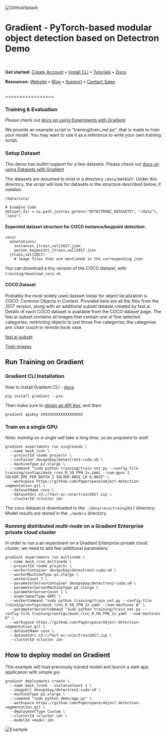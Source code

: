 ![GitHubSplash](https://user-images.githubusercontent.com/585865/65443342-e630d300-ddfb-11e9-9bcd-de1d2033ea60.png)

Gradient - PyTorch-based modular object detection based on Detectron Demo
=================
<br>

**Get started:** [Create Account](https://www.paperspace.com/account/signup?gradient=true) • [Install CLI](https://docs.paperspace.com/gradient/get-started/install-the-cli) • [Tutorials](https://docs.paperspace.com/gradient/tutorials) • [Docs](https://docs.paperspace.com/gradient)

**Resources:** [Website](https://gradient.paperspace.com/) • [Blog](https://blog.paperspace.com/) • [Support](https://support.paperspace.com/hc/en-us) • [Contact Sales](https://use.paperspace.com/contact-sales)

<br>
=================

### Training & Evaluation

Please check out [docs on using Experiments with Gradient](https://docs.paperspace.com/gradient/experiments/using-experiments)

We provide an example script in "training/train_net.py", that is made to train your model.
You may want to use it as a reference to write your own training script.

### Setup Dataset

This demo has builtin support for a few datasets.
Please check out [docs on using Datasets with Gradient](https://docs.paperspace.com/gradient/experiments/using-experiments/experiment-datasets)

The datasets are assumed to exist in a directory `/data/DATASET`.
Under this directory, the script will look for datasets in the structure described below, if needed.
```
/data/coco/
```
```
# Example Code 
dataset_dir = os.path.join(os.getenv("DETECTRON2_DATASETS", "/data"), "coco")
```
#### Expected dataset structure for COCO instance/keypoint detection:

```
coco/
  annotations/
    instances_{train,val}2017.json
    person_keypoints_{train,val}2017.json
  {train,val}2017/
    # image files that are mentioned in the corresponding json
```
You can download a tiny version of the COCO dataset, with `training/download_coco.sh`.

#### COCO Dataset
Probably the most widely used dataset today for object localization is COCO: Common Objects in Context. Provided here are all the files from the 2017 version, along with an additional subset dataset created by fast.ai. Details of each COCO dataset is available from the COCO dataset page. The fast.ai subset contains all images that contain one of five selected categories, restricting objects to just those five categories; the categories are: chair couch tv remote book vase.

[fast.ai subset](https://s3.amazonaws.com/fast-ai-coco/coco_sample.tgz)

[Train images](https://s3.amazonaws.com/fast-ai-coco/train2017.zip)

## Run Training on Gradient

### Gradient CLI Installation

How to install Gradient CLI - [docs](https://docs.paperspace.com/gradient/get-started/install-the-cli)

```
pip install gradient --pre
```
Then make sure to [obtain an API Key](https://docs.paperspace.com/gradient/get-started/install-the-cli#obtaining-an-api-key), and then:
```
gradient apiKey XXXXXXXXXXXXXXXXXXX
```

### Train on a single GPU

_Note: training on a single will take a long time, so be prepared to wait!_

```
gradient experiments run singlenode \
  --name mask_rcnn \
  --projectId <some project> \
  --container devopsbay/detectron2-cuda:v0 \
  --machineType p2.xlarge \
  --command "sudo python training/train_net.py --config-file training/configs/mask_rcnn_R_50_FPN_1x.yaml --num-gpus 1 SOLVER.IMS_PER_BATCH 2 SOLVER.BASE_LR 0.0025" \
  --workspace https://github.com/Paperspace/object-detection-segmentation.git \
  --datasetName coco \
  --datasetUri s3://fast-ai-coco/train2017.zip \
  --clusterId <cluster id>
```
The coco dataset is downloaded to the `./data/coco/traing2017` directory.
Model results are stored in the `./models` directory.

### Running distributed multi-node on a Gradient Enterprise private cloud cluster
In order to run a an experiment on a Gradient Enterprise private cloud cluster, we need to add few additional parameters:
```
gradient experiments run multinode \
  --name mask_rcnn_multinode \
  --projectId <some project> \
  --workerContainer devopsbay/detectron2-cuda:v0 \
  --workerMachineType p2.xlarge \
  --workerCount 7 \
  --parameterServerContainer devopsbay/detectron2-cuda:v0 \
  --parameterServerMachineType p2.xlarge \
  --parameterServerCount 1 \
  --experimentType GRPC \
  --workerCommand "sudo python training/train_net.py --config-file training/configs/mask_rcnn_R_50_FPN_1x.yaml --num-machines 8" \
  --parameterServerCommand "sudo python training/train_net.py --config-file training/configs/mask_rcnn_R_50_FPN_1x.yaml --num-machines 8" \
  --workspace https://github.com/Paperspace/object-detection-segmentation.git \
  --datasetName coco \
  --datasetUri s3://fast-ai-coco/train2017.zip \
  --clusterId <cluster id>
```

## How to deploy model on Gradient

This example will load previously trained model and launch a web app application with simple gui 

```
gradient deployments create \
  --name mask_rcnn4 --instanceCount 1 \
  --imageUrl devopsbay/detectron2-cuda:v0 \
  --machineType p2.xlarge \
  --command "sudo python demo/app.py" \
  --workspace https://github.com/Paperspace/object-detection-segmentation.git \               
  --deploymentType Custom \
  --clusterId <cluster id> \
  --modelId <model id>
```
![Example](demo/samples/detect.jpeg?raw=true "Example Object Detection")